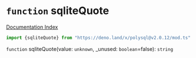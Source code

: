 # `function` sqliteQuote

[Documentation Index](../README.md)

```ts
import {sqliteQuote} from "https://deno.land/x/polysql@v2.0.12/mod.ts"
```

`function` sqliteQuote(value: `unknown`, \_unused: `boolean`=false): `string`

